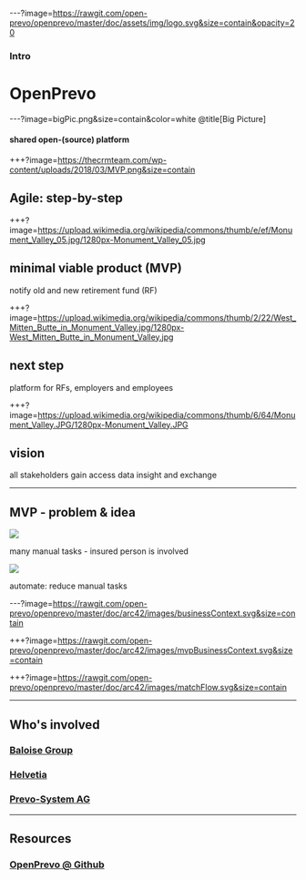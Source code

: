 ---?image=https://rawgit.com/open-prevo/openprevo/master/doc/assets/img/logo.svg&size=contain&opacity=20

### Intro
# OpenPrevo

---?image=bigPic.png&size=contain&color=white @title[Big Picture]

#### shared open-(source) platform

+++?image=https://thecrmteam.com/wp-content/uploads/2018/03/MVP.png&size=contain

## Agile: step-by-step

+++?image=https://upload.wikimedia.org/wikipedia/commons/thumb/e/ef/Monument_Valley_05.jpg/1280px-Monument_Valley_05.jpg

## minimal viable product (MVP)
notify old and new retirement fund (RF)

+++?image=https://upload.wikimedia.org/wikipedia/commons/thumb/2/22/West_Mitten_Butte_in_Monument_Valley.jpg/1280px-West_Mitten_Butte_in_Monument_Valley.jpg

## next step
platform for RFs, employers and employees

+++?image=https://upload.wikimedia.org/wikipedia/commons/thumb/6/64/Monument_Valley.JPG/1280px-Monument_Valley.JPG

## vision
all stakeholders gain access 
data insight and exchange

---

## MVP - problem & idea

<img src="http://yuml.me/diagram/plain/activity/(start)->(new employment),(new employment)->|a|,|a|->(notify old employer)->(notify old RF)->(contact person),|a|->(notify new employer)->(notify new RF)->(contact person)->(notify old RF)-><c>[is valid]->(send money and document)->(end),<c>[invalid]->(notify old RF).svg"/>

many manual tasks - insured person is involved

<img src="http://yuml.me/diagram/plain/activity/(start)->(new employment),(new employment)->|a|,|a|->(notify old employer)->(notify old RF)->(use OpenPrevo),|a|->(notify new employer)->(notify new RF)->(use OpenPrevo)-><c>[new RF found]->(notify RFs, send money and document)->(end),<c>[no result]->(notify old RF).svg"/>

automate: reduce manual tasks

---?image=https://rawgit.com/open-prevo/openprevo/master/doc/arc42/images/businessContext.svg&size=contain

+++?image=https://rawgit.com/open-prevo/openprevo/master/doc/arc42/images/mvpBusinessContext.svg&size=contain

+++?image=https://rawgit.com/open-prevo/openprevo/master/doc/arc42/images/matchFlow.svg&size=contain

---

## Who's involved

### [Baloise Group](https://www.baloise.com)
### [Helvetia](https://www.helvetia.com)
### [Prevo-System AG](https://www.prevo.ch)

---

## Resources

### [OpenPrevo @ Github](https://github.com/open-prevo)
